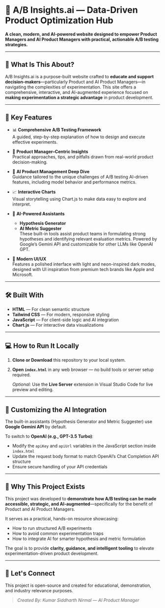 # 🎯 A/B Insights.ai — Data-Driven Product Optimization Hub

**A clean, modern, and AI-powered website designed to empower Product Managers and AI Product Managers with practical, actionable A/B testing strategies.**

---

## 🚀 What Is This About?

A/B Insights.ai is a purpose-built website crafted to **educate and support decision-makers**—particularly Product and AI Product Managers—in navigating the complexities of experimentation. This site offers a comprehensive, interactive, and AI-augmented experience focused on **making experimentation a strategic advantage** in product development.

---

## 🔑 Key Features

- 📊 **Comprehensive A/B Testing Framework**  
  A guided, step-by-step explanation of how to design and execute effective experiments.

- 💼 **Product Manager–Centric Insights**  
  Practical approaches, tips, and pitfalls drawn from real-world product decision-making.

- 🤖 **AI Product Management Deep Dive**  
  Guidance tailored to the unique challenges of A/B testing AI-driven features, including model behavior and performance metrics.

- 📈 **Interactive Charts**  
  Visual storytelling using Chart.js to make data easy to explore and interpret.

- 🧠 **AI-Powered Assistants**  
  - **Hypothesis Generator**  
  - **AI Metric Suggester**  
  These built-in tools assist product teams in formulating strong hypotheses and identifying relevant evaluation metrics. Powered by Google’s Gemini API and customizable for other LLMs like OpenAI GPT.

- 🎨 **Modern UI/UX**  
  Features a polished interface with light and neon-inspired dark modes, designed with UI inspiration from premium tech brands like Apple and Microsoft.

---

## 🛠️ Built With

- **HTML** — For clean semantic structure  
- **Tailwind CSS** — For modern, responsive styling  
- **JavaScript** — For client-side logic and AI integration  
- **Chart.js** — For interactive data visualizations

---

## 💻 How to Run It Locally

1. **Clone or Download** this repository to your local system.

2. **Open `index.html`** in any web browser — no build tools or server setup required.

   _Optional:_ Use the **Live Server** extension in Visual Studio Code for live preview and editing.

---

## 🔁 Customizing the AI Integration

The built-in assistants (Hypothesis Generator and Metric Suggester) use **Google Gemini API** by default.

To switch to **OpenAI (e.g., GPT-3.5 Turbo)**:

- Modify the `apiKey` and `apiUrl` variables in the JavaScript section inside `index.html`
- Update the request body format to match OpenAI’s Chat Completion API structure
- Ensure secure handling of your API credentials

---

## 🎯 Why This Project Exists

This project was developed to **demonstrate how A/B testing can be made accessible, strategic, and AI-augmented**—specifically for the benefit of Product and AI Product Managers.

It serves as a practical, hands-on resource showcasing:
- How to run structured A/B experiments
- How to avoid common experimentation traps
- How to integrate AI for smarter hypothesis and metric formulation

The goal is to provide **clarity, guidance, and intelligent tooling** to elevate experimentation-driven product development.

---

## 🤝 Let's Connect

This project is open-source and created for educational, demonstration, and industry relevance purposes.  


> _Created By:  Kumar Siddharth Nirmal — AI Product Manager_

